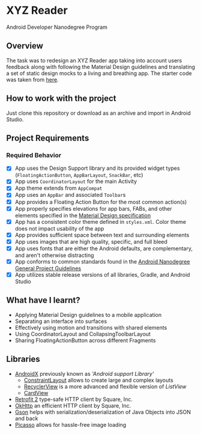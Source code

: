 # XYZ Reader
Android Developer Nanodegree Program

## Overview
The task was to redesign an XYZ Reader app taking into account users feedback along with following
the Material Design guidelines and translating a set of static design mocks to a living and breathing app.
The starter code was taken from [here](https://github.com/udacity/xyz-reader-starter-code).

## How to work with the project
Just clone this repository or download as an archive and import in Android Studio.

## Project Requirements

### Required Behavior
- [x] App uses the Design Support library and its provided widget types (`FloatingActionButton`, `AppBarLayout`, `SnackBar`, etc)
- [x] App uses `CoordinatorLayout` for the main Activity
- [x] App theme extends from `AppCompat`
- [x] App uses an `AppBar` and associated `Toolbar`s
- [x] App provides a Floating Action Button for the most common action(s)
- [x] App properly specifies elevations for app bars, FABs, and other elements specified in the [Material Design specification](http://www.google.com/design/spec/material-design/introduction.html)
- [x] App has a consistent color theme defined in `styles.xml`. Color theme does not impact usability of the app
- [x] App provides sufficient space between text and surrounding elements
- [x] App uses images that are high quality, specific, and full bleed
- [x] App uses fonts that are either the Android defaults, are complementary, and aren't otherwise distracting
- [x] App conforms to common standards found in the [Android Nanodegree General Project Guidelines](http://udacity.github.io/android-nanodegree-guidelines/core.html)
- [x] App utilizes stable release versions of all libraries, Gradle, and Android Studio

## What have I learnt?
* Applying Material Design guidelines to a mobile application
* Separating an interface into surfaces
* Effectively using motion and transitions with shared elements
* Using CoordinatorLayout and CollapsingToolbarLayout
* Sharing FloatingActionButton across different Fragments

## Libraries
* [AndroidX](https://developer.android.com/jetpack/androidx/) previously known as *'Android support Library'*
    * [ConstraintLayout](https://developer.android.com/training/constraint-layout) allows to create large and complex layouts
    * [RecyclerView](https://developer.android.com/guide/topics/ui/layout/recyclerview) is a more advanced and flexible version of *ListView*
    * [CardView](https://developer.android.com/guide/topics/ui/layout/cardview)
* [Retrofit 2](https://github.com/square/retrofit) type-safe HTTP client by Square, Inc.
* [OkHttp](https://square.github.io/okhttp/) an efficient HTTP client by Square, Inc.
* [Gson](https://github.com/google/gson) helps with serialization/deserialization of Java Objects into JSON and back
* [Picasso](https://square.github.io/picasso/) allows for hassle-free image loading


